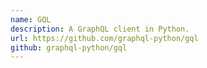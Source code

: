 ```yaml
---
name: GQL
description: A GraphQL client in Python.
url: https://github.com/graphql-python/gql
github: graphql-python/gql
---
```



